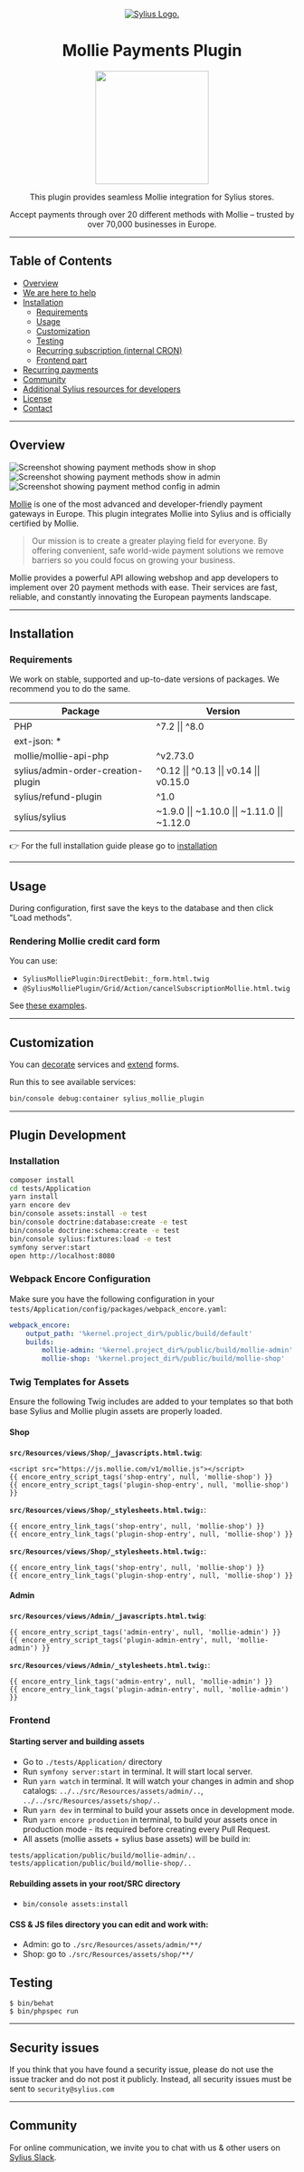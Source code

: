 <p align="center">
    <a href="https://sylius.com" target="_blank">
        <picture>
          <source media="(prefers-color-scheme: dark)" srcset="https://media.sylius.com/sylius-logo-800-dark.png">
          <source media="(prefers-color-scheme: light)" srcset="https://media.sylius.com/sylius-logo-800.png">
          <img alt="Sylius Logo." src="https://media.sylius.com/sylius-logo-800.png">
        </picture>
    </a>
</p>

<h1 align="center">Mollie Payments Plugin</h1>

<p align="center"><a href="https://sylius.com/plugins/" target="_blank"><img src="https://sylius.com/assets/badge-official-sylius-plugin.png" width="200"></a></p>

<p align="center">This plugin provides seamless Mollie integration for Sylius stores.</p>

<p align="center">Accept payments through over 20 different methods with Mollie – trusted by over 70,000 businesses in Europe.</p>

---

## Table of Contents

* [Overview](#overview)
* [We are here to help](#we-are-here-to-help)
* [Installation](#installation)
  * [Requirements](#requirements)
  * [Usage](#usage)
  * [Customization](#customization)
  * [Testing](#testing)
  * [Recurring subscription (internal CRON)](doc/recurring.md)
  * [Frontend part](#frontend)
* [Recurring payments](doc/recurring.md)
* [Community](#community)
* [Additional Sylius resources for developers](#additional-resources-for-developers)
* [License](#license)
* [Contact](#contact)

---

## Overview


![Screenshot showing payment methods show in shop](doc/payment_methods_shop.png)
![Screenshot showing payment methods show in admin](doc/payment_methods_admin.png)
![Screenshot showing payment method config in admin](doc/payment_method_config.png)

[Mollie](https://www.mollie.com/) is one of the most advanced and developer-friendly payment gateways in Europe. This plugin integrates Mollie into Sylius and is officially certified by Mollie.

> Our mission is to create a greater playing field for everyone. By offering convenient, safe world-wide payment solutions we remove barriers so you could focus on growing your business.

Mollie provides a powerful API allowing webshop and app developers to implement over 20 payment methods with ease. Their services are fast, reliable, and constantly innovating the European payments landscape.

---

## Installation

### Requirements

We work on stable, supported and up-to-date versions of packages. We recommend you to do the same.

| Package                            | Version                                       |
|------------------------------------|-----------------------------------------------|
| PHP                                | ^7.2 \|\| ^8.0                                |
| ext-json: *                        |                                               |
| mollie/mollie-api-php              | ^v2.73.0                                      |
| sylius/admin-order-creation-plugin | ^0.12 \|\| ^0.13 \|\| v0.14 \|\| v0.15.0      |
| sylius/refund-plugin               | ^1.0                                          |
| sylius/sylius                      | ~1.9.0 \|\| ~1.10.0 \|\| ~1.11.0 \|\| ~1.12.0 |

👉 For the full installation guide please go to [installation](doc/installation.md)

---

## Usage

During configuration, first save the keys to the database and then click "Load methods".

### Rendering Mollie credit card form

You can use:

- `SyliusMolliePlugin:DirectDebit:_form.html.twig`
- `@SyliusMolliePlugin/Grid/Action/cancelSubscriptionMollie.html.twig`

See [these examples](tests/Application/templates/bundles/SyliusShopBundle).

---

## Customization

You can [decorate](https://symfony.com/doc/current/service_container/service_decoration.html) services and [extend](https://symfony.com/doc/current/form/create_form_type_extension.html) forms.

Run this to see available services:

```bash
bin/console debug:container sylius_mollie_plugin
```

---

## Plugin Development

### Installation

```bash
composer install
cd tests/Application
yarn install
yarn encore dev
bin/console assets:install -e test
bin/console doctrine:database:create -e test
bin/console doctrine:schema:create -e test
bin/console sylius:fixtures:load -e test
symfony server:start
open http://localhost:8080
```
### Webpack Encore Configuration

Make sure you have the following configuration in your `tests/Application/config/packages/webpack_encore.yaml`:

```yaml
webpack_encore:
    output_path: '%kernel.project_dir%/public/build/default'
    builds:
        mollie-admin: '%kernel.project_dir%/public/build/mollie-admin'
        mollie-shop: '%kernel.project_dir%/public/build/mollie-shop'
```

### Twig Templates for Assets

Ensure the following Twig includes are added to your templates so that both base Sylius and Mollie plugin assets are properly loaded.

#### Shop

**`src/Resources/views/Shop/_javascripts.html.twig`**:

```twig
<script src="https://js.mollie.com/v1/mollie.js"></script>
{{ encore_entry_script_tags('shop-entry', null, 'mollie-shop') }}
{{ encore_entry_script_tags('plugin-shop-entry', null, 'mollie-shop') }}
```

**`src/Resources/views/Shop/_stylesheets.html.twig:`**:
```twig
{{ encore_entry_link_tags('shop-entry', null, 'mollie-shop') }}
{{ encore_entry_link_tags('plugin-shop-entry', null, 'mollie-shop') }}
```


**`src/Resources/views/Shop/_stylesheets.html.twig:`**:
```twig
{{ encore_entry_link_tags('shop-entry', null, 'mollie-shop') }}
{{ encore_entry_link_tags('plugin-shop-entry', null, 'mollie-shop') }}
```

#### Admin

**`src/Resources/views/Admin/_javascripts.html.twig`**:

```twig
{{ encore_entry_script_tags('admin-entry', null, 'mollie-admin') }}
{{ encore_entry_script_tags('plugin-admin-entry', null, 'mollie-admin') }}
```
**`src/Resources/views/Admin/_stylesheets.html.twig:`**:

```twig
{{ encore_entry_link_tags('admin-entry', null, 'mollie-admin') }}
{{ encore_entry_link_tags('plugin-admin-entry', null, 'mollie-admin') }}
```

### Frontend

#### Starting server and building assets

* Go to `./tests/Application/` directory
* Run `symfony server:start` in terminal. It will start local server.
* Run `yarn watch` in terminal. It will watch your changes in admin and shop catalogs:
  `../../src/Resources/assets/admin/..`, `../../src/Resources/assets/shop/..`
* Run `yarn dev` in terminal to build your assets once in development mode.
* Run `yarn encore production` in terminal, to build your assets once in production mode - its required before creating every Pull Request.
* All assets (mollie assets + sylius base assets) will be build in:
```
tests/application/public/build/mollie-admin/..
tests/application/public/build/mollie-shop/..
```


#### Rebuilding assets in your root/SRC directory

* `bin/console assets:install`


#### CSS & JS files directory you can edit and work with:

* Admin: go to `./src/Resources/assets/admin/**/`
* Shop: go to `./src/Resources/assets/shop/**/`


## Testing

```
$ bin/behat
$ bin/phpspec run
```
---

## Security issues

If you think that you have found a security issue, please do not use the issue tracker and do not post it publicly.
Instead, all security issues must be sent to `security@sylius.com`
___

## Community

For online communication, we invite you to chat with us & other users on [Sylius Slack](https://sylius-devs.slack.com/).

